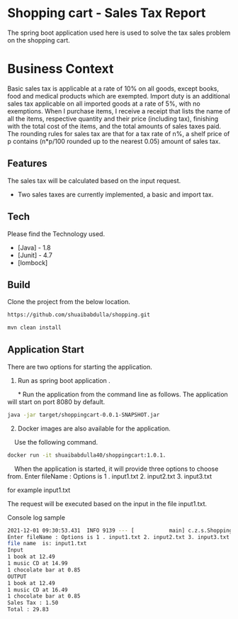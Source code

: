 # Shopping cart - Sales Tax Report

The spring boot application used here is used to solve the tax sales problem on the shopping cart.

# Business Context
Basic sales tax is applicable at a rate of 10% on all goods, except books, food and medical products which are exempted. Import duty is an additional
sales tax applicable on all imported goods at a rate of 5%, with no exemptions.
When I purchase items, I receive a receipt that lists the name of all the items, respective quantity and their price (including tax), finishing with the total cost
of the items, and the total amounts of sales taxes paid. The rounding rules for sales tax are that for a tax rate of n%, a shelf price of p contains (n*p/100
rounded up to the nearest 0.05) amount of sales tax.

## Features

The sales tax will be calculated based on the input request.
- Two sales taxes are currently implemented, a basic and import tax.
## Tech

Please find the Technology used.

- [Java] - 1.8
- [Junit] - 4.7
- [lombock] 

## Build

Clone the project from the below location.
```sh
https://github.com/shuaibabdulla/shopping.git
```

```sh
mvn clean install
```
## Application Start

There are two options for starting the application.

1. Run as spring boot application .

      * Run the application from the command line as follows. The application will start on port 8080 by default.

```sh
java -jar target/shoppingcart-0.0.1-SNAPSHOT.jar
```

2. Docker images are also available for the application.

    Use the following command.
    
```sh
docker run -it shuaibabdulla40/shoppingcart:1.0.1.
```
    
When the application is started, it will provide three options to choose from.
Enter fileName : Options is 1 . input1.txt 2. input2.txt 3. input3.txt 

for example
input1.txt

The request will be executed based on the input in the file input1.txt.

Console log sample

```sh
2021-12-01 09:30:53.431  INFO 9139 --- [           main] c.z.s.ShoppingCartApplication            : No active profile set, falling back to default profiles: default
Enter fileName : Options is 1 . input1.txt 2. input2.txt 3. input3.txt 
file name  is: input1.txt
Input
1 book at 12.49
1 music CD at 14.99
1 chocolate bar at 0.85
OUTPUT
1 book at 12.49
1 music CD at 16.49
1 chocolate bar at 0.85
Sales Tax : 1.50
Total : 29.83
